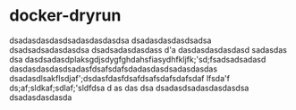 ﻿# docker-dryrun
dsadasdasdasdsadasdasdasdsa
dsadasdasdasdsadsa
dsadsadsadasdasdsa
dsadsadasdasdass
d'a
dasdasdasdasdasd
sadasdas
dsa
dasdsadasdplaksgdjsdygfghdahsfiasydhfkljfk;'sd;fsadsadsadasd
dasdasdasdasdsadasfdsafsdafsdadasdasdsadasdasdas
dsadasdlsakflsdjaf';dsdasfdasfdsafdsafsdafsdafsdaf
lfsda'f
ds;af;sldkaf;sdlaf;'sldfdsa
d
as
das
dsa
dsadasdsadasdasdasdsa
dsadasdasdasda
